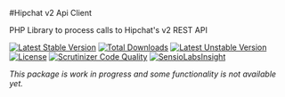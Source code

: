 #Hipchat v2 Api Client

PHP Library to process calls to Hipchat's v2 REST API

[![Latest Stable Version](https://poser.pugx.org/gorkalaucirica/hipchat-v2-api-client/v/stable.svg)](https://packagist.org/packages/gorkalaucirica/hipchat-v2-api-client)
[![Total Downloads](https://poser.pugx.org/gorkalaucirica/hipchat-v2-api-client/downloads.svg)](https://packagist.org/packages/gorkalaucirica/hipchat-v2-api-client)
[![Latest Unstable Version](https://poser.pugx.org/gorkalaucirica/hipchat-v2-api-client/v/unstable.svg)](https://packagist.org/packages/gorkalaucirica/hipchat-v2-api-client)
[![License](https://poser.pugx.org/gorkalaucirica/hipchat-v2-api-client/license.svg)](https://packagist.org/packages/gorkalaucirica/hipchat-v2-api-client)
[![Scrutinizer Code Quality](https://scrutinizer-ci.com/g/gorkalaucirica/HipchatAPIv2Client/badges/quality-score.png?b=master)](https://scrutinizer-ci.com/g/gorkalaucirica/HipchatAPIv2Client/?branch=master)
[![SensioLabsInsight](https://insight.sensiolabs.com/projects/6c8dd8cc-f8d8-4d1c-b089-d52dd29a1ef7/mini.png)](https://insight.sensiolabs.com/projects/6c8dd8cc-f8d8-4d1c-b089-d52dd29a1ef7)

*This package is work in progress and some functionality is not available yet.*

